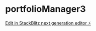# portfolioManager3

[Edit in StackBlitz next generation editor ⚡️](https://stackblitz.com/~/github.com/javilaalonso/portfolioManager3)